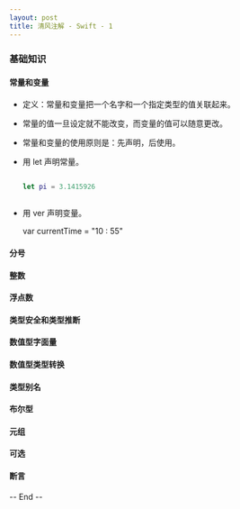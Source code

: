 ```yaml
---
layout: post
title: 清风注解 - Swift - 1
---
```



### 基础知识

#### 常量和变量
* 定义：常量和变量把一个名字和一个指定类型的值关联起来。
* 常量的值一旦设定就不能改变，而变量的值可以随意更改。
* 常量和变量的使用原则是：先声明，后使用。
* 用 let 声明常量。

    ``` Swift

	let pi = 3.1415926
		
    ```

* 用 ver 声明变量。


	var currentTime = "10 : 55"


#### 分号

#### 整数

#### 浮点数

#### 类型安全和类型推断

#### 数值型字面量

#### 数值型类型转换

#### 类型别名

#### 布尔型

#### 元组

#### 可选

#### 断言



-- End --

